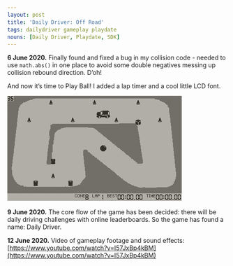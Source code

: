 ```yaml
---
layout: post
title: 'Daily Driver: Off Road'
tags: dailydriver gameplay playdate
nouns: [Daily Driver, Playdate, SDK]
---
```


**6 June 2020.** Finally found and fixed a bug in my collision code - needed to use `math.abs()` in one place to avoid some double negatives messing up collision rebound direction. D’oh!

And now it’s time to Play Ball! I added a lap timer and a cool little LCD font.

![GIF](/images/posts/daily-driver-off-road.gif#playdate)

**9 June 2020.** The core flow of the game has been decided: there will be daily driving challenges with online leaderboards. So the game has found a name: Daily Driver.

**12 June 2020.** Video of gameplay footage and sound effects: [https://www.youtube.com/watch?v=I57JxBp4kBM](https://www.youtube.com/watch?v=I57JxBp4kBM)